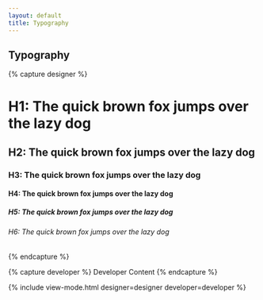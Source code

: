 ```yaml
---
layout: default
title: Typography
---
```

## Typography

{% capture designer %}
	<h1>H1: The quick brown fox jumps over the lazy dog</h1>
	<h2>H2: The quick brown fox jumps over the lazy dog</h2>
	<h3>H3: The quick brown fox jumps over the lazy dog</h3>
	<h4>H4: The quick brown fox jumps over the lazy dog</h4>
	<h5>H5: The quick brown fox jumps over the lazy dog</h5>
	<h6>H6: The quick brown fox jumps over the lazy dog</h6>
{% endcapture %}

{% capture developer %}
	Developer Content
{% endcapture %}

{% include view-mode.html
	designer=designer
	developer=developer
%}